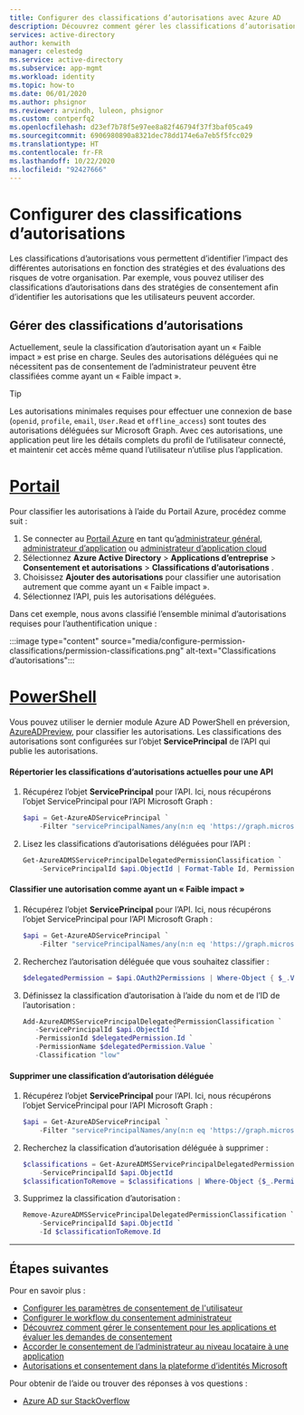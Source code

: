 ```yaml
---
title: Configurer des classifications d’autorisations avec Azure AD
description: Découvrez comment gérer les classifications d’autorisations déléguées.
services: active-directory
author: kenwith
manager: celestedg
ms.service: active-directory
ms.subservice: app-mgmt
ms.workload: identity
ms.topic: how-to
ms.date: 06/01/2020
ms.author: phsignor
ms.reviewer: arvindh, luleon, phsignor
ms.custom: contperfq2
ms.openlocfilehash: d23ef7b78f5e97ee8a82f46794f37f3baf05ca49
ms.sourcegitcommit: 6906980890a8321dec78dd174e6a7eb5f5fcc029
ms.translationtype: HT
ms.contentlocale: fr-FR
ms.lasthandoff: 10/22/2020
ms.locfileid: "92427666"
---
```

# <a name="configure-permission-classifications"></a>Configurer des classifications d’autorisations

Les classifications d’autorisations vous permettent d’identifier l’impact des différentes autorisations en fonction des stratégies et des évaluations des risques de votre organisation. Par exemple, vous pouvez utiliser des classifications d’autorisations dans des stratégies de consentement afin d’identifier les autorisations que les utilisateurs peuvent accorder.

## <a name="manage-permission-classifications"></a>Gérer des classifications d’autorisations

Actuellement, seule la classification d’autorisation ayant un « Faible impact » est prise en charge. Seules des autorisations déléguées qui ne nécessitent pas de consentement de l’administrateur peuvent être classifiées comme ayant un « Faible impact ».

> [!TIP]
> Les autorisations minimales requises pour effectuer une connexion de base (`openid`, `profile`, `email`, `User.Read` et `offline_access`) sont toutes des autorisations déléguées sur Microsoft Graph. Avec ces autorisations, une application peut lire les détails complets du profil de l’utilisateur connecté, et maintenir cet accès même quand l’utilisateur n’utilise plus l’application.

# <a name="portal"></a>[Portail](#tab/azure-portal)

Pour classifier les autorisations à l’aide du Portail Azure, procédez comme suit :

1. Se connecter au [Portail Azure](https://portal.azure.com) en tant qu’[administrateur général](../roles/permissions-reference.md#global-administrator--company-administrator), [administrateur d’application](../roles/permissions-reference.md#application-administrator) ou [administrateur d’application cloud](../roles/permissions-reference.md#cloud-application-administrator)
1. Sélectionnez **Azure Active Directory** > **Applications d’entreprise** > **Consentement et autorisations** > **Classifications d’autorisations** .
1. Choisissez **Ajouter des autorisations** pour classifier une autorisation autrement que comme ayant un « Faible impact ».
1. Sélectionnez l’API, puis les autorisations déléguées.

Dans cet exemple, nous avons classifié l’ensemble minimal d’autorisations requises pour l’authentification unique :

:::image type="content" source="media/configure-permission-classifications/permission-classifications.png" alt-text="Classifications d’autorisations":::

# <a name="powershell"></a>[PowerShell](#tab/azure-powershell)

Vous pouvez utiliser le dernier module Azure AD PowerShell en préversion, [AzureADPreview](https://docs.microsoft.com/powershell/module/azuread/?view=azureadps-2.0-preview&preserve-view=true), pour classifier les autorisations. Les classifications des autorisations sont configurées sur l’objet **ServicePrincipal** de l’API qui publie les autorisations.

#### <a name="list-the-current-permission-classifications-for-an-api"></a>Répertorier les classifications d’autorisations actuelles pour une API

1. Récupérez l’objet **ServicePrincipal** pour l’API. Ici, nous récupérons l’objet ServicePrincipal pour l’API Microsoft Graph :

   ```powershell
   $api = Get-AzureADServicePrincipal `
       -Filter "servicePrincipalNames/any(n:n eq 'https://graph.microsoft.com')"
   ```

1. Lisez les classifications d’autorisations déléguées pour l’API :

   ```powershell
   Get-AzureADMSServicePrincipalDelegatedPermissionClassification `
       -ServicePrincipalId $api.ObjectId | Format-Table Id, PermissionName, Classification
   ```

#### <a name="classify-a-permission-as-low-impact"></a>Classifier une autorisation comme ayant un « Faible impact »

1. Récupérez l’objet **ServicePrincipal** pour l’API. Ici, nous récupérons l’objet ServicePrincipal pour l’API Microsoft Graph :

   ```powershell
   $api = Get-AzureADServicePrincipal `
       -Filter "servicePrincipalNames/any(n:n eq 'https://graph.microsoft.com')"
   ```

1. Recherchez l’autorisation déléguée que vous souhaitez classifier :

   ```powershell
   $delegatedPermission = $api.OAuth2Permissions | Where-Object { $_.Value -eq "User.ReadBasic.All" }
   ```

1. Définissez la classification d’autorisation à l’aide du nom et de l’ID de l’autorisation :

   ```powershell
   Add-AzureADMSServicePrincipalDelegatedPermissionClassification `
      -ServicePrincipalId $api.ObjectId `
      -PermissionId $delegatedPermission.Id `
      -PermissionName $delegatedPermission.Value `
      -Classification "low"
   ```

#### <a name="remove-a-delegated-permission-classification"></a>Supprimer une classification d’autorisation déléguée

1. Récupérez l’objet **ServicePrincipal** pour l’API. Ici, nous récupérons l’objet ServicePrincipal pour l’API Microsoft Graph :

   ```powershell
   $api = Get-AzureADServicePrincipal `
       -Filter "servicePrincipalNames/any(n:n eq 'https://graph.microsoft.com')"
   ```

1. Recherchez la classification d’autorisation déléguée à supprimer :

   ```powershell
   $classifications = Get-AzureADMSServicePrincipalDelegatedPermissionClassification `
       -ServicePrincipalId $api.ObjectId
   $classificationToRemove = $classifications | Where-Object {$_.PermissionName -eq "User.ReadBasic.All"}
   ```

1. Supprimez la classification d’autorisation :

   ```powershell
   Remove-AzureADMSServicePrincipalDelegatedPermissionClassification `
       -ServicePrincipalId $api.ObjectId `
       -Id $classificationToRemove.Id
   ```

---

## <a name="next-steps"></a>Étapes suivantes

Pour en savoir plus :

* [Configurer les paramètres de consentement de l'utilisateur](configure-user-consent.md)
* [Configurer le workflow du consentement administrateur](configure-admin-consent-workflow.md)
* [Découvrez comment gérer le consentement pour les applications et évaluer les demandes de consentement](manage-consent-requests.md)
* [Accorder le consentement de l’administrateur au niveau locataire à une application](grant-admin-consent.md)
* [Autorisations et consentement dans la plateforme d’identités Microsoft](../develop/active-directory-v2-scopes.md)

Pour obtenir de l’aide ou trouver des réponses à vos questions :
* [Azure AD sur StackOverflow](https://stackoverflow.com/questions/tagged/azure-active-directory)

